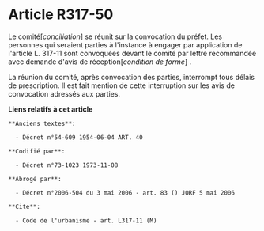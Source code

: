 # Article R317-50

Le comité[*conciliation*] se réunit sur la convocation du préfet. Les personnes qui seraient parties à l'instance à engager
par application de l'article L. 317-11 sont convoquées devant le comité par lettre recommandée avec demande d'avis de
réception[*condition de forme*] .

La réunion du comité, après convocation des parties, interrompt tous délais de prescription. Il est fait mention de cette
interruption sur les avis de convocation adressés aux parties.

**Liens relatifs à cet article**

	**Anciens textes**:

	  - Décret n°54-609 1954-06-04 ART. 40

	**Codifié par**:

	  - Décret n°73-1023 1973-11-08

	**Abrogé par**:

	  - Décret n°2006-504 du 3 mai 2006 - art. 83 () JORF 5 mai 2006

	**Cite**:

	  - Code de l'urbanisme - art. L317-11 (M)
